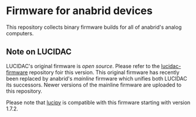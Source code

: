# Firmware for anabrid devices

This repository collects binary firmware builds for all of anabrid's
analog computers.

## Note on LUCIDAC

LUCIDAC's original firmware is _open source_. Please refer to the 
[lucidac-firmware](https://github.com/anabrid/lucidac-firmware) repository
foir this version. 
This original firmware has recently been replaced by anabrid's _mainline_
firmware which unifies both LUCIDAC its successors. Newer versions of the mainline
firmware are uploaded to this repository.

Please note that [lucipy](https://github.com/anabrid/lucipy) is compatible with this
firmware starting with version 1.7.2.
